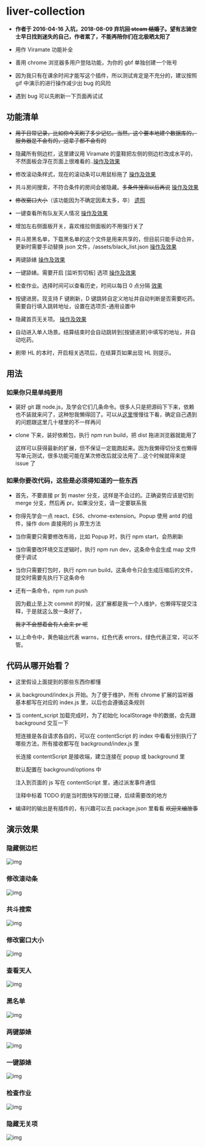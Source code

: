 # liver-collection

- **作者于 2016-04-16 入坑，2018-08-09 弃坑~~回 steam 结婚了~~。望有志骑空士早日找到迷失的自己，作者累了，不能再陪你们在北极晒太阳了**

- 用作 Viramate 功能补全

- 善用 chrome 浏览器多用户登陆功能，为你的 gbf 单独创建一个账号

- 因为我只有在课余时间才能写这个插件，所以测试肯定是不充分的，建议按照 gif 中演示的进行操作减少出 bug 的风险

- 遇到 bug 可以先刷新一下页面再试试

## 功能清单

- ~~用于日常记录，比如你今天刷了多少记忆。当然，这个要本地建个数据库的，服务器是不会有的，这辈子都不会有的~~

- 隐藏所有侧边栏，这里建议用 Viramate 的童鞋把左侧的侧边栏改成水平的，不然面板会浮在页面上很难看的..[操作及效果](#隐藏侧边栏)
- 修改滚动条样式，现在的滚动条可以用鼠标拖了 [操作及效果](#修改滚动条)
- 共斗房间搜索，不符合条件的房间会被隐藏。~~多条件搜索以后再说~~ [操作及效果](#共斗搜索)
- ~~修改窗口大小~~（该功能因为不确定因素太多，卒） [遗照](#修改窗口大小)
- 一键查看所有队友天人情况 [操作及效果](#查看天人)
- 增加左右侧面板开关，喜欢维拉侧面板的不用强行关了
- 共斗房黑名单，下载黑名单的这个文件是用来共享的，但目前只能手动合并，更新时需要手动替换 json 文件，/assets/black_list.json [操作及效果](#黑名单)
- 两键舔婊 [操作及效果](#两键舔婊)
- 一键舔婊。需要开启 [监听剪切板] 选项 [操作及效果](#一键舔婊)
- 检查作业。选择时间可以查看历史，时间以每日 0 点分隔 [效果](#检查作业)
- 按键进房。现支持 F 键刷新，D 键跳转自定义地址并自动判断是否需要吃药。需要自行填入跳转地址，设置在选项页-通用设置中
- 隐藏首页无关项。 [操作及效果](#隐藏无关项)
- 自动进入单人场景。结算结束时会自动跳转到[按键进房]中填写的地址，并自动吃药。
- 刷带 HL 的本时，开启相关选项后，在结算页如果出现 HL 则提示。

## 用法

### 如果你只是单纯要用

- 装好 git 跟 node.js，及学会它们几条命令。很多人只是把源码下下来，依赖也不装就来问了，这种恕我懒得回了。可以从[这里](http://bbs.ngacn.cc/read.php?tid=14415132&page=10#pid286608869Anchor)慢慢往下看，确定自己遇到的问题跟这里几十楼里的不一样再问

- clone 下来，装好依赖包，执行 npm run build，把 dist 拖进浏览器就能用了

  这样可以获得最新的扩展，但不保证一定能跑起来。因为我懒得切分支也懒得写单元测试，很多功能可能在某次修改后就没法用了...这个时候就得来提 issue 了

### 如果你要改代码，这些是必须得知道的一些东西

- 首先，不要直接 pr 到 master 分支，这样是不会过的。正确姿势应该是切到 merge 分支，然后再 pr。如果没分支，请一定要联系我

- 你得先学会一点 react、ES6、chrome-extension。Popup 使用 antd 的组件，操作 dom 直接用的 js 原生方法

- 当你需要只需要修改布局，比如 Popup 时，执行 npm start，会热刷新

- 当你需要改环境交互逻辑时，执行 npm run dev，这条命令会生成 map 文件便于调试

- 当你只需要打包时，执行 npm run build，这条命令只会生成压缩后的文件，提交时需要先执行下这条命令

- 还有一条命令，npm run push

  因为截止至上次 commit 的时候，这扩展都是我一个人维护，也懒得写提交注释，于是就这么放一条好了，

  ~~我才不会想着会有人会来 pr 呢~~

- 以上命令中，黄色输出代表 warns，红色代表 errors，绿色代表正常，可以不管。

## 代码从哪开始看？

- 这里假设上面提到的那些东西你都懂

- 从 background/index.js 开始。为了便于维护，所有 chrome 扩展的监听器基本都写在对应的 index.js 里，以后也会遵循这条规则

- 当 content_script 加载完成时，为了初始化 localStorage 中的数据，会先跟 background 交互一下

  短连接是各自请求各自的，可以在 contentScript 的 index 中看看分别执行了哪些方法，所有接收都写在 background/index.js 里

  长连接 contentScript 是接收端，建立连接在 popup 或 background 里

  默认配置在 background/options 中

  注入到页面的 js 写在 contentScript 里，通过派发事件通信

  注释中标着 TODO 的是当时图快写的很江硬，后续需要改的地方

- 编译时的输出是有插件的，有兴趣可以去 package.json 里看看 ~~欢迎来编故事~~

## 演示效果

### 隐藏侧边栏

![img](./img/hideSlide.gif)

### 修改滚动条

![img](./img/changeScroll.gif)

### 共斗搜索

![img](./img/coopraidSearch.gif)

### 修改窗口大小

![img](./img/changeFrameSize.gif)

### 查看天人

![img](./img/checkCharacters.gif)

### 黑名单

![img](./img/checkBlackList.gif)

### 两键舔婊

![img](./img/simpleBattle.gif)

### 一键舔婊

![img](./img/oneKeyBattle.gif)

### 检查作业

![img](./img/checkHomework.png)

### 隐藏无关项

![img](./img/hideMenus.gif)

